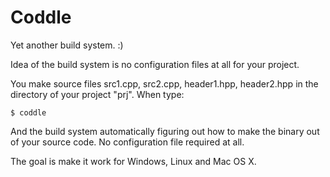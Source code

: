 # Coddle

Yet another build system. :)

Idea of the build system is no configuration files at all for your project.

You make source files src1.cpp, src2.cpp, header1.hpp, header2.hpp in the directory of your project "prj". When type:

```
$ coddle
```

And the build system automatically figuring out how to make the binary out of your source code. No configuration file required at all.

The goal is make it work for Windows, Linux and Mac OS X.
